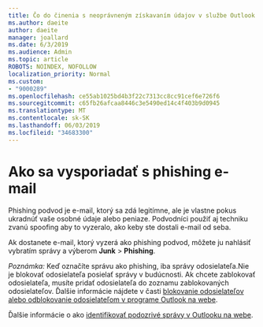 ```yaml
---
title: Čo do činenia s neoprávneným získavaním údajov v službe Outlook.com
ms.author: daeite
author: daeite
manager: joallard
ms.date: 6/3/2019
ms.audience: Admin
ms.topic: article
ROBOTS: NOINDEX, NOFOLLOW
localization_priority: Normal
ms.custom:
- "9000289"
ms.openlocfilehash: ce55ab1025bd4b3f22c7313cc8cc91cef6e726f6
ms.sourcegitcommit: c65fb26afcaa8446c3e5490ed14c4f403b9d0945
ms.translationtype: MT
ms.contentlocale: sk-SK
ms.lasthandoff: 06/03/2019
ms.locfileid: "34683300"
---
```

# <a name="how-to-deal-with-a-phishing-email"></a>Ako sa vysporiadať s phishing e-mail

Phishing podvod je e-mail, ktorý sa zdá legitímne, ale je vlastne pokus ukradnúť vaše osobné údaje alebo peniaze. Podvodníci použiť aj techniku zvanú spoofing aby to vyzeralo, ako keby ste dostali e-mail od seba.

Ak dostanete e-mail, ktorý vyzerá ako phishing podvod, môžete ju nahlásiť vybratím správy a výberom **Junk** > **Phishing**.

*Poznámka:* Keď označíte správu ako phishing, iba správy odosielateľa.Nie je blokovať odosielateľa posielať správy v budúcnosti. Ak chcete zablokovať odosielateľa, musíte pridať odosielateľa do zoznamu zablokovaných odosielateľov. Ďalšie informácie nájdete v časti [blokovanie odosielateľov alebo odblokovanie odosielateľom v programe Outlook na webe](https://support.office.com/article/9bf812d4-6995-4d19-901a-76d6e26939b0).

Ďalšie informácie o ako [identifikovať podozrivé správy v Outlooku na webe](https://support.office.com/article/3d44102b-6ce3-4f7c-a359-b623bec82206).